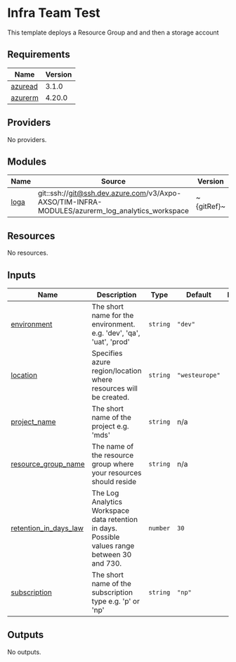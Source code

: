 # Infra Team Test

This template deploys a Resource Group and and then a storage account

<!-- BEGIN_TF_DOCS -->
## Requirements

| Name | Version |
|------|---------|
| <a name="requirement_azuread"></a> [azuread](#requirement\_azuread) | 3.1.0 |
| <a name="requirement_azurerm"></a> [azurerm](#requirement\_azurerm) | 4.20.0 |

## Providers

No providers.

## Modules

| Name | Source | Version |
|------|--------|---------|
| <a name="module_loga"></a> [loga](#module\_loga) | git::ssh://git@ssh.dev.azure.com/v3/Axpo-AXSO/TIM-INFRA-MODULES/azurerm_log_analytics_workspace | ~{gitRef}~ |

## Resources

No resources.

## Inputs

| Name | Description | Type | Default | Required |
|------|-------------|------|---------|:--------:|
| <a name="input_environment"></a> [environment](#input\_environment) | The short name for the environment. e.g. 'dev', 'qa', 'uat', 'prod' | `string` | `"dev"` | no |
| <a name="input_location"></a> [location](#input\_location) | Specifies azure region/location where resources will be created. | `string` | `"westeurope"` | no |
| <a name="input_project_name"></a> [project\_name](#input\_project\_name) | The short name of the project e.g. 'mds' | `string` | n/a | yes |
| <a name="input_resource_group_name"></a> [resource\_group\_name](#input\_resource\_group\_name) | The name of the resource group where your resources should reside | `string` | n/a | yes |
| <a name="input_retention_in_days_law"></a> [retention\_in\_days\_law](#input\_retention\_in\_days\_law) | The Log Analytics Workspace data retention in days. Possible values range between 30 and 730. | `number` | `30` | no |
| <a name="input_subscription"></a> [subscription](#input\_subscription) | The short name of the subscription type e.g.  'p' or 'np' | `string` | `"np"` | no |

## Outputs

No outputs.
<!-- END_TF_DOCS -->